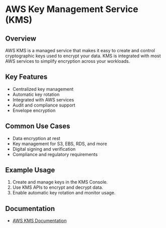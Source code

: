 # AWS Key Management Service (KMS)

## Overview
AWS KMS is a managed service that makes it easy to create and control cryptographic keys used to encrypt your data. KMS is integrated with most AWS services to simplify encryption across your workloads.

## Key Features
- Centralized key management
- Automatic key rotation
- Integrated with AWS services
- Audit and compliance support
- Envelope encryption

## Common Use Cases
- Data encryption at rest
- Key management for S3, EBS, RDS, and more
- Digital signing and verification
- Compliance and regulatory requirements

## Example Usage
1. Create and manage keys in the KMS Console.
2. Use KMS APIs to encrypt and decrypt data.
3. Enable automatic key rotation and monitor usage.

## Documentation
- [AWS KMS Documentation](https://docs.aws.amazon.com/kms/)
